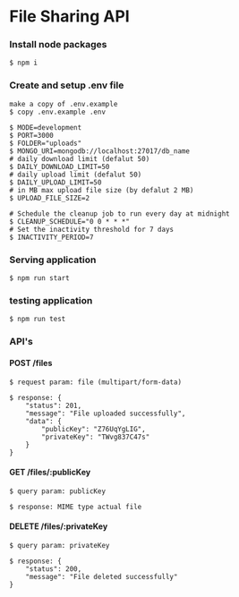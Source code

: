 # File Sharing API

### Install node packages

```
$ npm i
```

### Create and setup .env file

```
make a copy of .env.example
$ copy .env.example .env

$ MODE=development
$ PORT=3000
$ FOLDER="uploads"
$ MONGO_URI=mongodb://localhost:27017/db_name
# daily download limit (defalut 50)
$ DAILY_DOWNLOAD_LIMIT=50
# daily upload limit (defalut 50)
$ DAILY_UPLOAD_LIMIT=50
# in MB max upload file size (by defalut 2 MB)
$ UPLOAD_FILE_SIZE=2 

# Schedule the cleanup job to run every day at midnight
$ CLEANUP_SCHEDULE="0 0 * * *"
# Set the inactivity threshold for 7 days
$ INACTIVITY_PERIOD=7
```

### Serving application
```
$ npm run start
```

### testing application
```
$ npm run test
```

### API's

#### POST /files​
```
$ request param: file (​multipart/form-data)

$ response: {
    "status": 201,
    "message": "File uploaded successfully",
    "data": {
        "publicKey": "Z76UqYgLIG",
        "privateKey": "TWvg837C47s"
    }
}
```
#### ​GET /files/:publicKey​
```
$ query param: publicKey​ 

$ response: MIME type actual file
```
#### DELETE /files/:privateKey​
```
$ query param: privateKey​ 

$ response: {
    "status": 200,
    "message": "File deleted successfully"
}
```